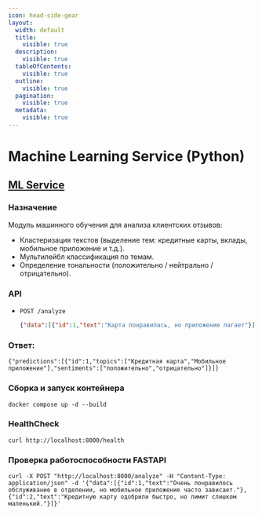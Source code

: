 ```yaml
---
icon: head-side-gear
layout:
  width: default
  title:
    visible: true
  description:
    visible: true
  tableOfContents:
    visible: true
  outline:
    visible: true
  pagination:
    visible: true
  metadata:
    visible: true
---
```


# Machine Learning Service (Python)

## [ML Service](https://github.com/Hackaton-Moodify-2025/ml)

### Назначение

Модуль машинного обучения для анализа клиентских отзывов:

* Кластеризация текстов (выделение тем: кредитные карты, вклады, мобильное приложение и т.д.).
* Мультилейбл классификация по темам.
* Определение тональности (положительно / нейтрально / отрицательно).

### API

*   `POST /analyze`

    ```json
    {"data":[{"id":1,"text":"Карта понравилась, но приложение лагает"}]}
    ```

### Ответ:

`{"predictions":[{"id":1,"topics":["Кредитная карта","Мобильное приложение"],"sentiments":["положительно","отрицательно"]}]}`

### Сборка и запуск контейнера

`docker compose up -d --build`

### HealthCheck

`curl http://localhost:8000/health`

### Проверка работоспособности FASTAPI

`curl -X POST "http://localhost:8000/analyze" -H "Content-Type: application/json" -d '{"data":[{"id":1,"text":"Очень понравилось обслуживание в отделении, но мобильное приложение часто зависает."},{"id":2,"text":"Кредитную карту одобрили быстро, но лимит слишком маленький."}]}'`
